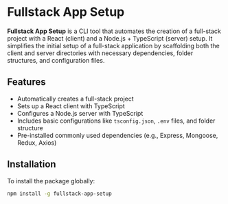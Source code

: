 # Fullstack App Setup

**Fullstack App Setup** is a CLI tool that automates the creation of a full-stack project with a React (client) and a Node.js + TypeScript (server) setup. It simplifies the initial setup of a full-stack application by scaffolding both the client and server directories with necessary dependencies, folder structures, and configuration files.

## Features

- Automatically creates a full-stack project
- Sets up a React client with TypeScript
- Configures a Node.js server with TypeScript
- Includes basic configurations like `tsconfig.json`, `.env` files, and folder structure
- Pre-installed commonly used dependencies (e.g., Express, Mongoose, Redux, Axios)

## Installation

To install the package globally:

```bash
npm install -g fullstack-app-setup